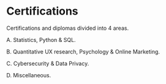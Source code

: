 # Certifications

Certifications and diplomas divided into 4 areas.  

A. Statistics, Python & SQL. 

B. Quantitative UX research, Psychology & Online Marketing. 

C. Cybersecurity & Data Privacy. 

D. Miscellaneous. 
